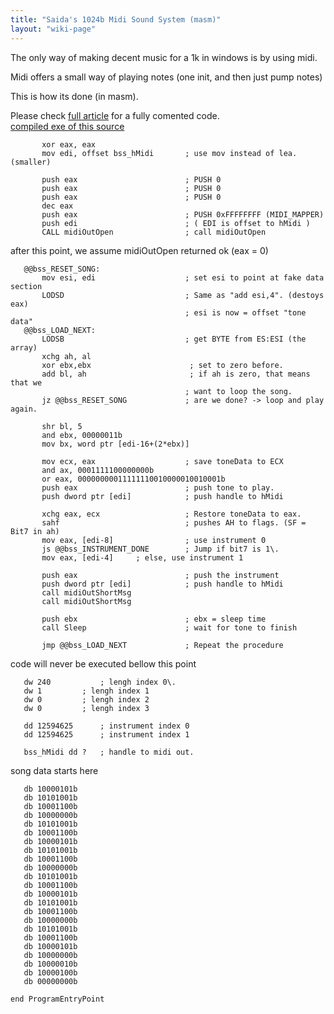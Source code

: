 ```yaml
---
title: "Saida's 1024b Midi Sound System (masm)"
layout: "wiki-page"
---
```


The only way of making decent music for a 1k in windows is by using midi.

Midi offers a small way of playing notes (one init, and then just pump notes)  

This is how its done (in masm).

Please check [full article](http://saida.lava.nu/wordpress/?p=53 "http://saida.lava.nu/wordpress/?p=53") for a fully comented code.  
[compiled exe of this source](http://www.hd.chalmers.se/~Saida/titan/mss.exe "http://www.hd.chalmers.se/~Saida/titan/mss.exe")

```
       xor eax, eax
       mov edi, offset bss_hMidi       ; use mov instead of lea. (smaller) 

       push eax                        ; PUSH 0 
       push eax                        ; PUSH 0 
       push eax                        ; PUSH 0 
       dec eax 
       push eax                        ; PUSH 0xFFFFFFFF (MIDI_MAPPER)  	    	 
       push edi                        ; ( EDI is offset to hMidi )        	         
       CALL midiOutOpen                ; call midiOutOpen 
```

after this point, we assume midiOutOpen returned ok (eax = 0)

```
   @@bss_RESET_SONG:                
       mov esi, edi                    ; set esi to point at fake data section 
       LODSD                           ; Same as "add esi,4". (destoys eax)  
                                       ; esi is now = offset "tone data"         
   @@bss_LOAD_NEXT:                 
       LODSB                           ; get BYTE from ES:ESI (the array) 
       xchg ah, al	 
       xor ebx,ebx						; set to zero before. 
       add bl, ah						; if ah is zero, that means that we  
                                       ; want to loop the song. 
       jz @@bss_RESET_SONG             ; are we done? -> loop and play again. 

       shr bl, 5                        
       and ebx, 00000011b                
       mov bx, word ptr [edi-16+(2*ebx)] 

       mov ecx, eax                    ; save toneData to ECX  
       and ax, 0001111100000000b 
       or eax, 00000000011111110010000010010001b         
       push eax                        ; push tone to play.
       push dword ptr [edi]            ; push handle to hMidi

       xchg eax, ecx                   ; Restore toneData to eax.
       sahf                            ; pushes AH to flags. (SF = Bit7 in ah)
       mov eax, [edi-8]                ; use instrument 0                             
       js @@bss_INSTRUMENT_DONE        ; Jump if bit7 is 1\.                           
       mov eax, [edi-4]		; else, use instrument 1                        
```

```   @@bss_INSTRUMENT_DONE:					
       push eax                        ; push the instrument 
       push dword ptr [edi]            ; push handle to hMidi  
       call midiOutShortMsg		
       call midiOutShortMsg		

       push ebx                        ; ebx = sleep time 
       call Sleep                      ; wait for tone to finish 

       jmp @@bss_LOAD_NEXT             ; Repeat the procedure    	 
```

code will never be executed bellow this point

```
   dw 240			; lengh index 0\.  
   dw 1			; lengh index 1 
   dw 0			; lengh index 2 
   dw 0			; lengh index 3 

   dd 12594625		; instrument index 0 
   dd 12594625		; instrument index 1 
```

```
   bss_hMidi dd ?	; handle to midi out.
```

song data starts here

```
   db 10000101b 
   db 10101001b 
   db 10001100b 
   db 10000000b 
   db 10101001b 
   db 10001100b 
   db 10000101b 
   db 10101001b 
   db 10001100b 
   db 10000000b 
   db 10101001b 
   db 10001100b 
   db 10000101b 
   db 10101001b 
   db 10001100b 
   db 10000000b 
   db 10101001b 
   db 10001100b 
   db 10000101b 
   db 10000000b	 
   db 10000010b 
   db 10000100b 
   db 00000000b 

end ProgramEntryPoint
```
